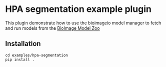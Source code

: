 # HPA segmentation example plugin

This plugin demonstrate how to use the bioimageio model manager to fetch and run models from the [BioImage Model Zoo](https://bioimage.io)


## Installation

```
cd examples/hpa-segmentation
pip install .
```